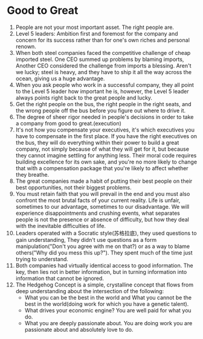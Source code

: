 # Good to Great

1. People are not your most important asset. The right people are.
2. Level 5 leaders: Ambition first and foremost for the company and concern for its success rather than for one's own riches and personal renown.
3. When both steel companies faced the competitive challenge of cheap imported steel. One CEO summed up problems by blaming imports, Another CEO considered the challenge from imports a blessing. Aren't we lucky; steel is heavy, and they have to ship it all the way across the ocean, giving us a huge advantage.
4. When you ask people who work in a successful company, they all point to the Level 5 leader how important he is, however, the Level 5 leader always points right back to the great people and lucky.
5. Get the right people on the bus, the right people in the right seats, and the wrong people off the bus before you figure out where to drive it.
6. The degree of sheer rigor needed in people's decisions in order to take a company from good to great.(execution)
7. It's not how you compensate your executives, it's which executives you have to compensate in the first place. If you have the right executives on the bus, they will do everything within their power to build a great company, not simply because of what they will get for it, but because they cannot imagine settling for anything less. Their moral code requires building excellence for its own sake, and you're no more likely to change that with a compensation package that you're likely to affect whether they breathe.
8. The great companies made a habit of putting their best people on their best opportunities, not their biggest problems.
9. You must retain faith that you will prevail in the end and you must also confront the most brutal facts of your current reality. Life is unfair, sometimes to our advantage, sometimes to our disadvantage. We will experience disappointments and crushing events, what separates people is not the presence or absence of difficulty, but how they deal with the inevitable difficulties of life.
10. Leaders operated with a Socratic style(苏格拉底), they used questions to gain understanding, They didn't use questions as a form manipulation("Don't you agree with me on that?) or as a way to blame others("Why did you mess this up?"). They spent much of the time just trying to understand.
11. Both companies had virtually identical access to good information. The key, then lies not in better information, but in turning information into information that cannot be ignored.
12. The Hedgehog Concept is a simple, crystalline concept that flows from deep understanding about the intersection of the following:
    - What you can be the best in the world and What you cannot be the best in the world(doing work for which you have a genetic talent).
    - What drives your economic engine? You are well paid for what you do.
    - What you are deeply passionate about. You are doing work you are passionate about and absolutely love to do.
